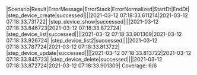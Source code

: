 |Scenario|Result|ErrorMessage|ErrorStack|ErrorNormalized|StartDt|EndDt|
|step_device_create|successed||||2021-03-12 07:18:33.611214|2021-03-12 07:18:33.731722|
|step_device_show|successed||||2021-03-12 07:18:33.846723|2021-03-12 07:18:33.872724|
|step_device_list|successed||||2021-03-12 07:18:33.901309|2021-03-12 07:18:33.926724|
|step_device_list2|successed||||2021-03-12 07:18:33.787724|2021-03-12 07:18:33.813722|
|step_device_update|successed||||2021-03-12 07:18:33.813722|2021-03-12 07:18:33.845723|
|step_device_delete|successed||||2021-03-12 07:18:33.872724|2021-03-12 07:18:33.901309|
Coverage: 6/6
